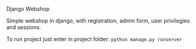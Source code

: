 Django Webshop

Simple webshop in django, with registration, admin form, user privilegies and sessions.

To run project just enter in project folder:
`python manage.py runserver`
